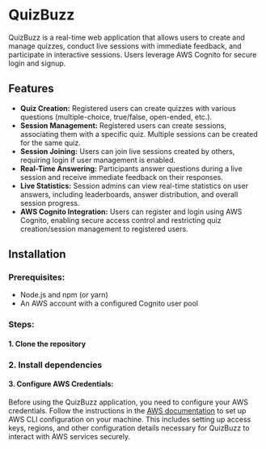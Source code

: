 # QuizBuzz

QuizBuzz is a real-time web application that allows users to create and manage quizzes, conduct live sessions with immediate feedback, and participate in interactive sessions. Users leverage AWS Cognito for secure login and signup.

## Features

- **Quiz Creation:** Registered users can create quizzes with various questions (multiple-choice, true/false, open-ended, etc.).
- **Session Management:** Registered users can create sessions, associating them with a specific quiz. Multiple sessions can be created for the same quiz.
- **Session Joining:** Users can join live sessions created by others, requiring login if user management is enabled.
- **Real-Time Answering:** Participants answer questions during a live session and receive immediate feedback on their responses.
- **Live Statistics:** Session admins can view real-time statistics on user answers, including leaderboards, answer distribution, and overall session progress.
- **AWS Cognito Integration:** Users can register and login using AWS Cognito, enabling secure access control and restricting quiz creation/session management to registered users.

## Installation

### Prerequisites:

- Node.js and npm (or yarn)
- An AWS account with a configured Cognito user pool

### Steps:

#### 1. Clone the repository

### 2. Install dependencies

#### 3. Configure AWS Credentials: 
Before using the QuizBuzz application, you need to configure your AWS credentials. Follow the instructions in the [AWS documentation](https://docs.aws.amazon.com/cli/latest/userguide/cli-chap-configure.html) to set up AWS CLI configuration on your machine. This includes setting up access keys, regions, and other configuration details necessary for QuizBuzz to interact with AWS services securely.

